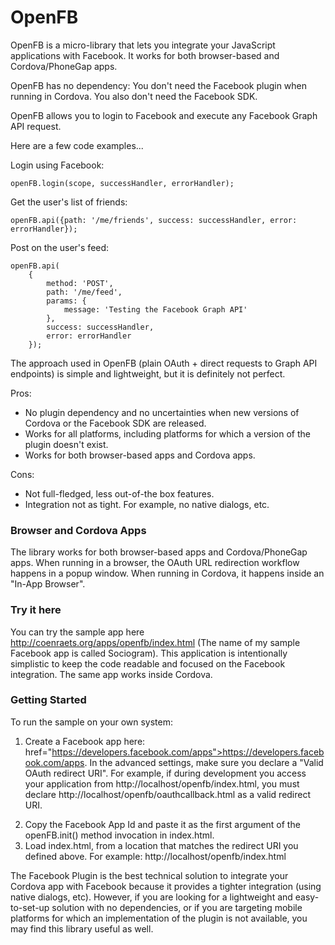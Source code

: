 # OpenFB #

OpenFB is a micro-library that lets you integrate your JavaScript applications with Facebook. It works for both browser-based and Cordova/PhoneGap apps.

OpenFB has no dependency: You don't need the Facebook plugin when running in Cordova. You also don't need the Facebook SDK.

OpenFB allows you to login to Facebook and execute any Facebook Graph API request.

Here are a few code examples...

Login using Facebook:

    openFB.login(scope, successHandler, errorHandler);

Get the user's list of friends:

    openFB.api({path: '/me/friends', success: successHandler, error: errorHandler});

Post on the user's feed:

    openFB.api(
        {
            method: 'POST',
            path: '/me/feed',
            params: {
                message: 'Testing the Facebook Graph API'
            },
            success: successHandler,
            error: errorHandler
        });

The approach used in OpenFB (plain OAuth + direct requests to Graph API endpoints) is simple and lightweight, but it is definitely not perfect.

Pros:
- No plugin dependency and no uncertainties when new versions of Cordova or the Facebook SDK are released.
- Works for all platforms, including platforms for which a version of the plugin doesn't exist. 
- Works for both browser-based apps and Cordova apps.

Cons:
- Not full-fledged, less out-of-the box features.
- Integration not as tight. For example, no native dialogs, etc.

### Browser and Cordova Apps ###
The library works for both browser-based apps and Cordova/PhoneGap apps. When running in a browser, the OAuth URL redirection workflow happens in a popup window. When running in Cordova, it happens inside an "In-App Browser".

### Try it here ###
You can try the sample app here http://coenraets.org/apps/openfb/index.html (The name of my sample Facebook app is called Sociogram). This application is intentionally simplistic to keep the code readable and focused on the Facebook integration. The same app works inside Cordova.

### Getting Started ###
To run the sample on your own system:

1. Create a Facebook app here: href="https://developers.facebook.com/apps">https://developers.facebook.com/apps. In the advanced settings, make sure you declare a "Valid OAuth redirect URI". For example, if during development you access your application from http://localhost/openfb/index.html, you must declare http://localhost/openfb/oauthcallback.html as a valid redirect URI.</p>
2. Copy the Facebook App Id and paste it as the first argument of the openFB.init() method invocation in index.html.
3. Load index.html, from a location that matches the redirect URI you defined above. For example: http://localhost/openfb/index.html


The Facebook Plugin is the best technical solution to integrate your Cordova app with Facebook because it provides a tighter integration (using native dialogs, etc). However, if you are looking for a lightweight and easy-to-set-up solution with no dependencies, or if you are targeting mobile platforms for which an implementation of the plugin is not available, you may find this library useful as well.


